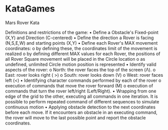# KataGames
Mars Rover Kata

Definitions and restrictions of the game:
• Define a Obstacle's Fixed-point (X,Y) and Direction (C-centered) 
• Define the direction a Rover is facing (N,S,E,W) and starting points (X,Y)
• Define each Rover's MAX movement coordinates:
  o by defining these, the coordinates limit of the movement is realized
  o by defining different MAX values for each Rover, the positions of all Rover Square movement will be placed in the Circle location
  o as undefined, unlimited Circle motion position is represented
• Identify valid aspects of the rover:
  o North: the rover faces the top of the screen (Λ).
  o East: rover looks right ( >)
  o South: rover looks down (V)
  o West: rover faces left (<)
• Identifying character commands performed by each of the rover
  o execution of commands that move the rover forward (M)
  o execution of commands that turn the rover left/right (Left/Right).
• Wrapping from one edge of the grid to the other, executing all commands in one iteration. It is possible to perform repeated command of different sequences to simulate continuous motion
• Applying obstacle detection to the next coordinates before each move. If it encounters an obstacle in an executing command, the rover will move to the last possible point and report the obstacle coordinates.
